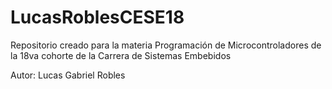# LucasRoblesCESE18

Repositorio creado para la materia Programación de Microcontroladores de la 18va cohorte de la Carrera de Sistemas Embebidos

Autor: Lucas Gabriel Robles
